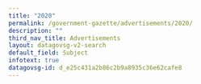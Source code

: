 ```yaml
---
title: "2020"
permalink: /government-gazette/advertisements/2020/
description: ""
third_nav_title: Advertisements
layout: datagovsg-v2-search
default_field: Subject
infotext: true
datagovsg-id: d_e25c431a2b86c2b9a8935c36e62cafe8
---
```

